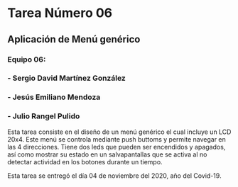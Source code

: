 # Tarea Número 06
## Aplicación de Menú genérico
### Equipo 06:
### - Sergio David Martínez González
### - Jesús Emiliano Mendoza
### - Julio Rangel Pulido

Esta tarea consiste en el diseño de un menú genérico el cual incluye un LCD 20x4.
Este menú se controla mediante push buttoms y permite navegar en las 4 direcciones.
Tiene dos leds que pueden ser encendidos y apagados, así como mostrar su estado en
un salvapantallas que se activa al no detectar actividad en los botones durante un tiempo.


Esta tarea se entregó el día 04 de noviembre del 2020, año del Covid-19.